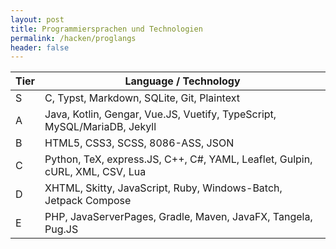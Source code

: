 ```yaml
---
layout: post
title: Programmiersprachen und Technologien
permalink: /hacken/proglangs
header: false
---
```


| Tier | Language / Technology                                                        |
|------|------------------------------------------------------------------------------|
| S    | C, Typst, Markdown, SQLite, Git, Plaintext                                   |
| A    | Java, Kotlin, Gengar, Vue.JS, Vuetify, TypeScript, MySQL/MariaDB, Jekyll     |
| B    | HTML5, CSS3, SCSS, 8086-ASS, JSON                                            |
| C    | Python, TeX, express.JS, C++, C#, YAML, Leaflet, Gulpin, cURL, XML, CSV, Lua |
| D    | XHTML, Skitty, JavaScript, Ruby, Windows-Batch, Jetpack Compose              |
| E    | PHP, JavaServerPages, Gradle, Maven, JavaFX, Tangela, Pug.JS                 |
